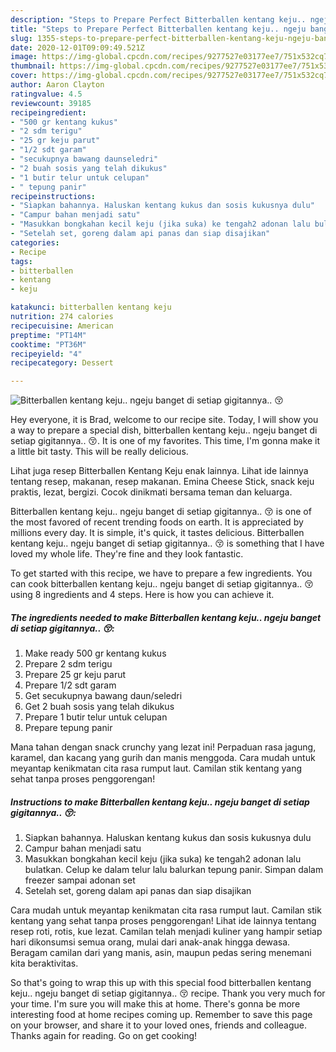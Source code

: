 ```yaml
---
description: "Steps to Prepare Perfect Bitterballen kentang keju.. ngeju banget di setiap gigitannya.. 😚"
title: "Steps to Prepare Perfect Bitterballen kentang keju.. ngeju banget di setiap gigitannya.. 😚"
slug: 1355-steps-to-prepare-perfect-bitterballen-kentang-keju-ngeju-banget-di-setiap-gigitannya
date: 2020-12-01T09:09:49.521Z
image: https://img-global.cpcdn.com/recipes/9277527e03177ee7/751x532cq70/bitterballen-kentang-keju-ngeju-banget-di-setiap-gigitannya-😚-foto-resep-utama.jpg
thumbnail: https://img-global.cpcdn.com/recipes/9277527e03177ee7/751x532cq70/bitterballen-kentang-keju-ngeju-banget-di-setiap-gigitannya-😚-foto-resep-utama.jpg
cover: https://img-global.cpcdn.com/recipes/9277527e03177ee7/751x532cq70/bitterballen-kentang-keju-ngeju-banget-di-setiap-gigitannya-😚-foto-resep-utama.jpg
author: Aaron Clayton
ratingvalue: 4.5
reviewcount: 39185
recipeingredient:
- "500 gr kentang kukus"
- "2 sdm terigu"
- "25 gr keju parut"
- "1/2 sdt garam"
- "secukupnya bawang daunseledri"
- "2 buah sosis yang telah dikukus"
- "1 butir telur untuk celupan"
- " tepung panir"
recipeinstructions:
- "Siapkan bahannya. Haluskan kentang kukus dan sosis kukusnya dulu"
- "Campur bahan menjadi satu"
- "Masukkan bongkahan kecil keju (jika suka) ke tengah2 adonan lalu bulatkan. Celup ke dalam telur lalu balurkan tepung panir. Simpan dalam freezer sampai adonan set"
- "Setelah set, goreng dalam api panas dan siap disajikan"
categories:
- Recipe
tags:
- bitterballen
- kentang
- keju

katakunci: bitterballen kentang keju 
nutrition: 274 calories
recipecuisine: American
preptime: "PT14M"
cooktime: "PT36M"
recipeyield: "4"
recipecategory: Dessert

---
```



![Bitterballen kentang keju.. ngeju banget di setiap gigitannya.. 😚](https://img-global.cpcdn.com/recipes/9277527e03177ee7/751x532cq70/bitterballen-kentang-keju-ngeju-banget-di-setiap-gigitannya-😚-foto-resep-utama.jpg)

Hey everyone, it is Brad, welcome to our recipe site. Today, I will show you a way to prepare a special dish, bitterballen kentang keju.. ngeju banget di setiap gigitannya.. 😚. It is one of my favorites. This time, I'm gonna make it a little bit tasty. This will be really delicious.

Lihat juga resep Bitterballen Kentang Keju enak lainnya. Lihat ide lainnya tentang resep, makanan, resep makanan. Emina Cheese Stick, snack keju praktis, lezat, bergizi. Cocok dinikmati bersama teman dan keluarga.

Bitterballen kentang keju.. ngeju banget di setiap gigitannya.. 😚 is one of the most favored of recent trending foods on earth. It is appreciated by millions every day. It is simple, it's quick, it tastes delicious. Bitterballen kentang keju.. ngeju banget di setiap gigitannya.. 😚 is something that I have loved my whole life. They're fine and they look fantastic.


To get started with this recipe, we have to prepare a few ingredients. You can cook bitterballen kentang keju.. ngeju banget di setiap gigitannya.. 😚 using 8 ingredients and 4 steps. Here is how you can achieve it.

<!--inarticleads1-->

##### The ingredients needed to make Bitterballen kentang keju.. ngeju banget di setiap gigitannya.. 😚:

1. Make ready 500 gr kentang kukus
1. Prepare 2 sdm terigu
1. Prepare 25 gr keju parut
1. Prepare 1/2 sdt garam
1. Get secukupnya bawang daun/seledri
1. Get 2 buah sosis yang telah dikukus
1. Prepare 1 butir telur untuk celupan
1. Prepare  tepung panir


Mana tahan dengan snack crunchy yang lezat ini! Perpaduan rasa jagung, karamel, dan kacang yang gurih dan manis menggoda. Cara mudah untuk meyantap kenikmatan cita rasa rumput laut. Camilan stik kentang yang sehat tanpa proses penggorengan! 

<!--inarticleads2-->

##### Instructions to make Bitterballen kentang keju.. ngeju banget di setiap gigitannya.. 😚:

1. Siapkan bahannya. Haluskan kentang kukus dan sosis kukusnya dulu
1. Campur bahan menjadi satu
1. Masukkan bongkahan kecil keju (jika suka) ke tengah2 adonan lalu bulatkan. Celup ke dalam telur lalu balurkan tepung panir. Simpan dalam freezer sampai adonan set
1. Setelah set, goreng dalam api panas dan siap disajikan


Cara mudah untuk meyantap kenikmatan cita rasa rumput laut. Camilan stik kentang yang sehat tanpa proses penggorengan! Lihat ide lainnya tentang resep roti, rotis, kue lezat. Camilan telah menjadi kuliner yang hampir setiap hari dikonsumsi semua orang, mulai dari anak-anak hingga dewasa. Beragam camilan dari yang manis, asin, maupun pedas sering menemani kita beraktivitas. 

So that's going to wrap this up with this special food bitterballen kentang keju.. ngeju banget di setiap gigitannya.. 😚 recipe. Thank you very much for your time. I'm sure you will make this at home. There's gonna be more interesting food at home recipes coming up. Remember to save this page on your browser, and share it to your loved ones, friends and colleague. Thanks again for reading. Go on get cooking!
